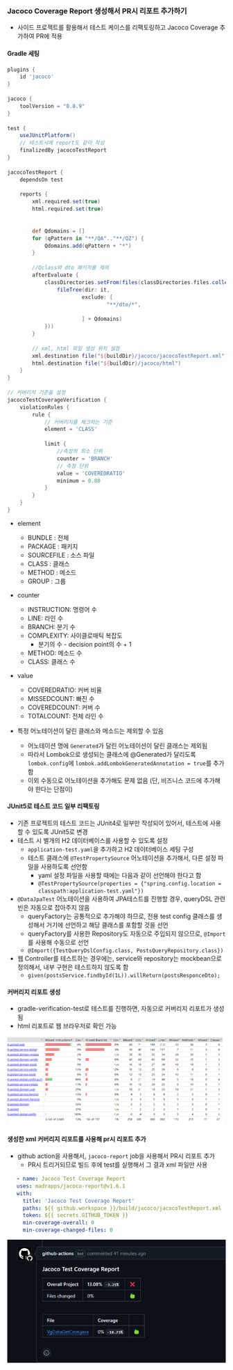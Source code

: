 ### Jacoco Coverage Report 생성해서 PR시 리포트 추가하기
- 사이드 프로젝트를 활용해서 테스트 케이스를 리팩토링하고 Jacoco Coverage 추가하여 PR에 적용

#### Gradle 세팅
```groovy
plugins {
    id 'jacoco'
}

jacoco {
    toolVersion = "0.8.9"
}

test {
    useJUnitPlatform()
    // 테스트시에 report도 같이 작성
    finalizedBy jacocoTestReport
}

jacocoTestReport {
    dependsOn test

    reports {
        xml.required.set(true)
        html.required.set(true)
        
        
        def Qdomains = []
        for (qPattern in "**/QA".."**/QZ") {
            Qdomains.add(qPattern + "*")
        }

        //Qclass와 dto 패키지를 제외
        afterEvaluate {
            classDirectories.setFrom(files(classDirectories.files.collect {
                fileTree(dir: it,
                        exclude: [
                                "**/dto/*",

                        ] + Qdomains)
            }))
        }

        // xml, html 파일 생성 위치 설정
        xml.destination file("${buildDir}/jacoco/jacocoTestReport.xml")
        html.destination file("${buildDir}/jacoco/html")
    }
}

// 커버리지 기준을 설정
jacocoTestCoverageVerification {
    violationRules {
        rule {
            // 커버리지를 체크하는 기준
            element = 'CLASS'

            limit {
                //측정의 최소 단위
                counter = 'BRANCH'
                // 측정 단위
                value = 'COVEREDRATIO'
                minimum = 0.80
            }
        }
    }
}
```
- element
  - BUNDLE : 전체
  - PACKAGE : 패키지
  - SOURCEFILE : 소스 파일
  - CLASS : 클래스
  - METHOD : 메소드
  - GROUP : 그룹
- counter
  - INSTRUCTION: 명령어 수
  - LINE: 라인 수
  - BRANCH: 분기 수
  - COMPLEXITY: 사이클로매틱 복잡도
    - 분기의 수 - decision point의 수 + 1
  - METHOD: 메소드 수
  - CLASS: 클래스 수
- value
  - COVEREDRATIO: 커버 비율
  - MISSEDCOUNT: 빠진 수
  - COVEREDCOUNT: 커버 수
  - TOTALCOUNT: 전체 라인 수

- 특정 어노테이션이 달린 클래스와 메소드는 제외할 수 있음
  - 어노테이션 명에 `Generated`가 달린 어노테이션이 달린 클래스는 제외됨
  - 따라서 Lombok으로 생성되는 클래스에 @Generated가 달리도록 `lombok.config`에 `lombok.addLombokGeneratedAnnotation = true`를 추가함
  - 이외 수동으로 어노테이션을 추가해도 문제 없음 (단, 비즈니스 코드에 추가해야 한다는 단점이)


#### JUnit5로 테스트 코드 일부 리팩토링
- 기존 프로젝트의 테스트 코드는 JUnit4로 일부만 작성되어 있어서, 테스트에 사용할 수 있도록 JUnit5로 변경
- 테스트 시 별개의 H2 데이터베이스를 사용할 수 있도록 설정
  - `application-test.yaml`을 추가하고 H2 데이터베이스 세팅 구성
  - 테스트 클래스에 `@TestPropertySource` 어노테이션을 추가해서, 다른 설정 파일을 사용하도록 선언함
    - yaml 설정 파일을 사용할 때에는 다음과 같이 선언해야 한다고 함 
    - `@TestPropertySource(properties = {"spring.config.location = classpath:application-test.yaml"})`
- `@DataJpaTest` 어노테이션을 사용하여 JPA테스트를 진행할 경우, queryDSL 관련 빈은 자동으로 잡아주지 않음
  - queryFactory는 공통적으로 추가해야 하므로, 전용 test config 클래스를 생성해서 거기에 선언하고 해당 클래스를 포함할 것을 선언
  - queryFactory를 사용한 Repository도 자동으로 주입되지 않으므로, `@Import`를 사용해 수동으로 선언
  - `@Import({TestQueryDslConfig.class, PostsQueryRepository.class})`
- 웹 Controller를 테스트하는 경우에는, service와 repository는 mockbean으로 정의해서, 내부 구현은 테스트하지 않도록 함
  - `given(postsService.findbyId(1L)).willReturn(postsResponceDto);`

#### 커버리지 리포트 생성
- gradle-verification-test로 테스트를 진행하면, 자동으로 커버리지 리포트가 생성됨
- html 리포트로 웹 브라우저로 확인 가능

![](../../image/44.png)

#### 생성한 xml 커버리지 리포트를 사용해 pr시 리포트 추가
- github action을 사용해서, `jacoco-report` job을 사용해서 PR시 리포트 추가
  - PR시 트리거되므로 빌드 후에 test를 실행해서 그 결과 xml 파일만 사용
```yaml
   - name: Jacoco Test Coverage Report
   uses: madrapps/jacoco-report@v1.6.1
   with:
     title: 'Jacoco Test Coverage Report'
     paths: ${{ github.workspace }}/build/jacoco/jacocoTestReport.xml
     token: ${{ secrets.GITHUB_TOKEN }}
     min-coverage-overall: 0
     min-coverage-changed-files: 0
```

![](../../image/45.png)
